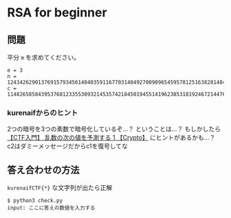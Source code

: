 # RSA for beginner

## 問題

平分 `m` を求めてください。


```
e = 3
n = 124342629013769157934561404035911677031404927009096545957812516382814846306534543052761065756323072976195532835304110759784668426225810560713907031843001942319341462999247047788954930268654775680932659749234198390677645303582839831125798828076574555754543086539418352936283457618511693940055358371877429745793
c = 114826585843953768123355309321453574218450194551419623853181924672144760867738501240115638551042040088507727976209996574943808216852598440889618961059884357449582684359949152389465956640584373727378795378418240548842260197810149989
```

### kurenaifからのヒント

2つの暗号を3つの素数で暗号化しているぞ…？
ということは…？
もしかしたら [【CTF入門】 乱数の次の値を予測する 1 【Crypto】](https://www.youtube.com/watch?v=DVZnJG76wdg) にヒントがあるかも…？
c2はダミーメッセージだからc1を復号してな

## 答え合わせの方法

`kurenaifCTF{*}` な文字列が出たら正解

```
$ python3 check.py
input: ここに答えの数値を入力する
```


